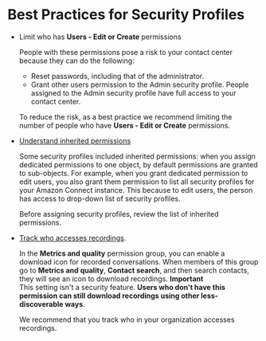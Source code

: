 # Best Practices for Security Profiles<a name="considerations"></a>
+ Limit who has **Users \- Edit or Create** permissions

  People with these permissions pose a risk to your contact center because they can do the following:
  + Reset passwords, including that of the administrator\.
  + Grant other users permission to the Admin security profile\. People assigned to the Admin security profile have full access to your contact center\.

  To reduce the risk, as a best practice we recommend limiting the number of people who have **Users \- Edit or Create** permissions\.
+ [Understand inherited permissions](inherited-permissions.md)

  Some security profiles included inherited permissions: when you assign dedicated permissions to one object, by default permissions are granted to sub\-objects\. For example, when you grant dedicated permission to edit users, you also grant them permission to list all security profiles for your Amazon Connect instance\. This because to edit users, the person has access to drop\-down list of security profiles\. 

  Before assigning security profiles, review the list of inherited permissions\.
+ [Track who accesses recordings](track-who-deleted-recordings.md)\.

   In the **Metrics and quality** permission group, you can enable a download icon for recorded conversations\. When members of this group go to **Metrics and quality**, **Contact search**, and then search contacts, they will see an icon to download recordings\. 
**Important**  
This setting isn't a security feature\. **Users who don't have this permission can still download recordings using other less\-discoverable ways**\.

  We recommend that you track who in your organization accesses recordings\.